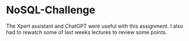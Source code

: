 # NoSQL-Challenge

The Xpert assistant and ChatGPT were useful with this assignment. I also had to rewatch some of last weeks lectures to review some points.
